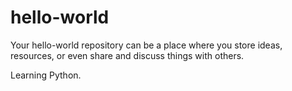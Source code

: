 # hello-world
Your hello-world repository can be a place where you store ideas, resources, or even share and discuss things with others.

Learning Python.

